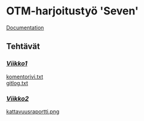 # OTM-harjoitustyö 'Seven'
[Documentation](https://github.com/kettroni/otm-harjoitustyo/tree/master/'Seven'/Documentation.md)
## Tehtävät
### [*Viikko1*](https://github.com/kettroni/otm-harjoitustyo/tree/master/laskarit/viikko1)
[komentorivi.txt](https://github.com/kettroni/otm-harjoitustyo/blob/master/laskarit/viikko1/komentorivi.txt)  
[gitlog.txt](https://github.com/kettroni/otm-harjoitustyo/blob/master/laskarit/viikko1/gitlog.txt)
### [*Viikko2*](https://github.com/kettroni/otm-harjoitustyo/tree/master/laskarit/viikko2)
[kattavuusraportti.png](https://github.com/kettroni/otm-harjoitustyo/blob/master/laskarit/viikko2/kattavuusraportti.png)  
